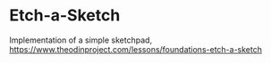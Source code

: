 # Etch-a-Sketch
Implementation of a simple sketchpad, https://www.theodinproject.com/lessons/foundations-etch-a-sketch
